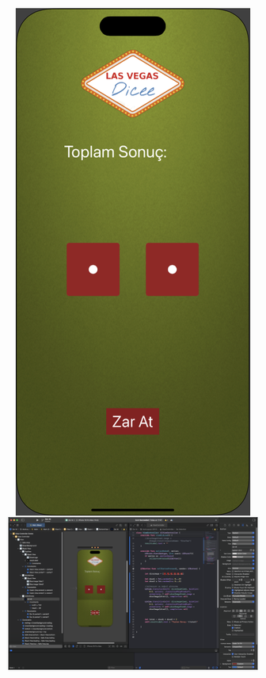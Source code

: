 <div align="center">
  <img src="https://github.com/Mahmutakin99/ZarAt/blob/main/AutoLayout-iOS13/Documentation/Screenshot%202025-01-28%20at%2017.56.33.png" alt="Ekran Görüntüsü" />
  <img src="https://github.com/Mahmutakin99/ZarAt/blob/main/AutoLayout-iOS13/Documentation/Screenshot%202025-01-28%20at%2017.55.19.png" alt="Ekran Görüntüsü" />
</div>

